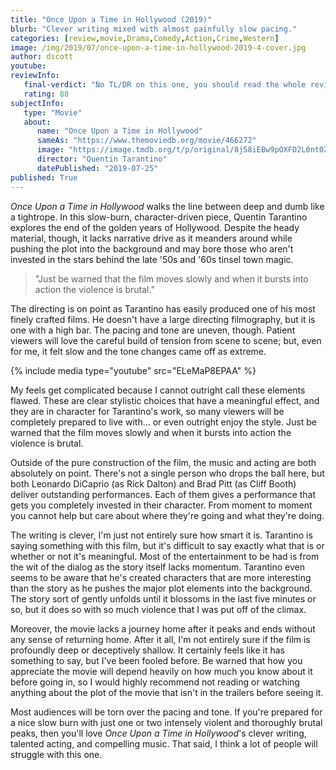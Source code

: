 ```yaml
---
title: "Once Upon a Time in Hollywood (2019)"
blurb: "Clever writing mixed with almost painfully slow pacing."
categories: [review,movie,Drama,Comedy,Action,Crime,Western]
image: /img/2019/07/once-upon-a-time-in-hollywood-2019-4-cover.jpg
author: dscott
youtube: 
reviewInfo:
   final-verdict: "No TL/DR on this one, you should read the whole review."
   rating: 88
subjectInfo:
   type: "Movie"
   about:
      name: "Once Upon a Time in Hollywood"
      sameAs: "https://www.themoviedb.org/movie/466272"
      image: "https://image.tmdb.org/t/p/original/8j58iEBw9pOXFD2L0nt0ZXeHviB.jpg"
      director: "Quentin Tarantino"
      datePublished: "2019-07-25"
published: True
---
```



*Once Upon a Time in Hollywood* walks the line between deep and dumb like a tightrope. In this slow-burn, character-driven piece, Quentin Tarantino explores the end of the golden years of Hollywood. Despite the heady material, though, it lacks narrative drive as it meanders around while pushing the plot into the background and may bore those who aren't invested in the stars behind the late '50s and '60s tinsel town magic.

> "Just be warned that the film moves slowly and when it bursts into action the violence is brutal."

The directing is on point as Tarantino has easily produced one of his most finely crafted films. He doesn't have a large directing filmography, but it is one with a high bar. The pacing and tone are uneven, though. Patient viewers will love the careful build of tension from scene to scene; but, even for me, it felt slow and the tone changes came off as extreme. 

{% include media type="youtube" src="ELeMaP8EPAA" %}

My feels get complicated because I cannot outright call these elements flawed.  These are clear stylistic choices that have a meaningful effect, and they are in character for Tarantino's work, so many viewers will be completely prepared to live with... or even outright enjoy the style. Just be warned that the film moves slowly and when it bursts into action the violence is brutal. 

Outside of the pure construction of the film, the music and acting are both absolutely on point. There's not a single person who drops the ball here, but both Leonardo DiCaprio (as Rick Dalton) and Brad Pitt (as Cliff Booth) deliver outstanding performances. Each of them gives a performance that gets you completely invested in their character. From moment to moment you cannot help but care about where they're going and what they're doing. 

The writing is clever, I'm just not entirely sure how smart it is. Tarantino is saying something with this film, but it's difficult to say exactly what that is or whether or not it's meaningful. Most of the entertainment to be had is from the wit of the dialog as the story itself lacks momentum. Tarantino even seems to be aware that he's created characters that are more interesting than the story as he pushes the major plot elements into the background. The story sort of gently unfolds until it blossoms in the last five minutes or so, but it does so with so much violence that I was put off of the climax. 

Moreover, the movie lacks a journey home after it peaks and ends without any sense of returning home. After it all, I'm not entirely sure if the film is profoundly deep or deceptively shallow. It certainly feels like it has something to say, but I've been fooled before. Be warned that how you appreciate the movie will depend heavily on how much you know about it before going in, so I would highly recommend not reading or watching anything about the plot of the movie that isn't in the trailers before seeing it.

Most audiences will be torn over the pacing and tone. If you're prepared for a nice slow burn with just one or two intensely violent and thoroughly brutal peaks, then you'll love *Once Upon a Time in Hollywood*'s clever writing, talented acting, and compelling music. That said, I think a lot of people will struggle with this one. 